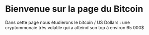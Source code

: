 # Bienvenue sur la page du Bitcoin

Dans cette page nous étudierons le bitcoin / US Dollars : une cryptommonaie très volatile qui a atteind son top à environ 65 000$
